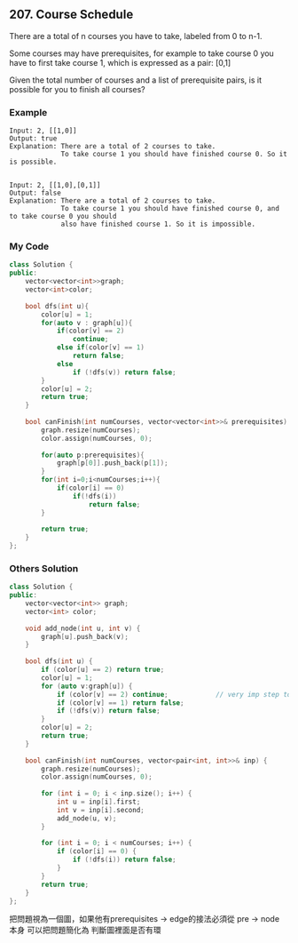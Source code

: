 ## 207. Course Schedule

There are a total of n courses you have to take, labeled from 0 to n-1.

Some courses may have prerequisites, for example to take course 0 you have to first take course 1, which is expressed as a pair: [0,1]

Given the total number of courses and a list of prerequisite pairs, is it possible for you to finish all courses?

### Example
```
Input: 2, [[1,0]] 
Output: true
Explanation: There are a total of 2 courses to take. 
             To take course 1 you should have finished course 0. So it is possible.


Input: 2, [[1,0],[0,1]]
Output: false
Explanation: There are a total of 2 courses to take. 
             To take course 1 you should have finished course 0, and to take course 0 you should
             also have finished course 1. So it is impossible.
```

### My Code
```c++
class Solution {
public:
    vector<vector<int>>graph;
    vector<int>color;
        
    bool dfs(int u){
        color[u] = 1;
        for(auto v : graph[u]){
            if(color[v] == 2)
                continue;
            else if(color[v] == 1)
                return false;
            else
                if (!dfs(v)) return false;
        }
        color[u] = 2;
        return true;
    }
    
    bool canFinish(int numCourses, vector<vector<int>>& prerequisites) {
        graph.resize(numCourses);
        color.assign(numCourses, 0);
        
        for(auto p:prerequisites){
            graph[p[0]].push_back(p[1]);
        }
        for(int i=0;i<numCourses;i++){
            if(color[i] == 0)
                if(!dfs(i))
                    return false;
        }
        
        return true;
    }
};
```


### Others Solution
```c++
class Solution {
public:
    vector<vector<int>> graph;
    vector<int> color;
    
    void add_node(int u, int v) {
        graph[u].push_back(v);
    }   
    
    bool dfs(int u) {
        if (color[u] == 2) return true;
        color[u] = 1;
        for (auto v:graph[u]) {
            if (color[v] == 2) continue;            // very imp step to reduce complexity and do not return else color[u] will remain 1.. ;)
            if (color[v] == 1) return false;
            if (!dfs(v)) return false;
        }
        color[u] = 2;  
        return true;
    }
    
    bool canFinish(int numCourses, vector<pair<int, int>>& inp) {      
        graph.resize(numCourses);
        color.assign(numCourses, 0);
    
        for (int i = 0; i < inp.size(); i++) {
            int u = inp[i].first;
            int v = inp[i].second;
            add_node(u, v);
        }
        
        for (int i = 0; i < numCourses; i++) {
            if (color[i] == 0) {
                if (!dfs(i)) return false;
            }
        }
        return true;
    }
};
```
把問題視為一個圖，如果他有prerequisites -> edge的接法必須從 pre -> node 本身
可以把問題簡化為 判斷圖裡面是否有環

